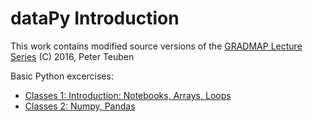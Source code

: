 # dataPy Introduction
This work contains modified source versions of the [GRADMAP Lecture Series](https://github.com/astroumd/GradMap) (C) 2016, Peter Teuben

Basic Python excercises:
- [Classes 1: Introduction: Notebooks, Arrays, Loops](https://github.com/abelowska/eegML-excercises/blob/main/Classes_01_Introduction.ipynb)
- [Classes 2: Numpy, Pandas](https://github.com/abelowska/eegML-exercises/blob/main/Classes_01_Arrays.ipynb)
